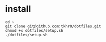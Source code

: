 # install

```
cd ~
git clone git@github.com:tkhr0/dotfiles.git
chmod +x dotfiles/setup.sh
./dotfiles/setup.sh
```
